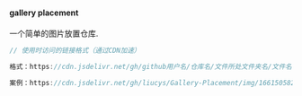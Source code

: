 #### gallery placement

一个简单的图片放置仓库.

```js
// 使用时访问的链接格式（通过CDN加速）

格式：https://cdn.jsdelivr.net/gh/github用户名/仓库名/文件所处文件夹名/文件名

案例：https://cdn.jsdelivr.net/gh/liucys/Gallery-Placement/img/1661505821953_FrETB.jpg
```
